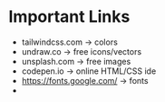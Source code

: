 # Important Links
-   tailwindcss.com -> colors
-   undraw.co -> free icons/vectors
-   unsplash.com -> free images
-   codepen.io -> online HTML/CSS ide
-   https://fonts.google.com/ -> fonts
-   